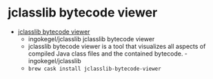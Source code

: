 # jclasslib bytecode viewer
- [jclasslib bytecode viewer](https://github.com/ingokegel/jclasslib)
  -  ingokegel/jclasslib jclasslib bytecode viewer
  - jclasslib bytecode viewer is a tool that visualizes all aspects of compiled Java class files and the contained bytecode. - ingokegel/jclasslib
  - `brew cask install jclasslib-bytecode-viewer`
